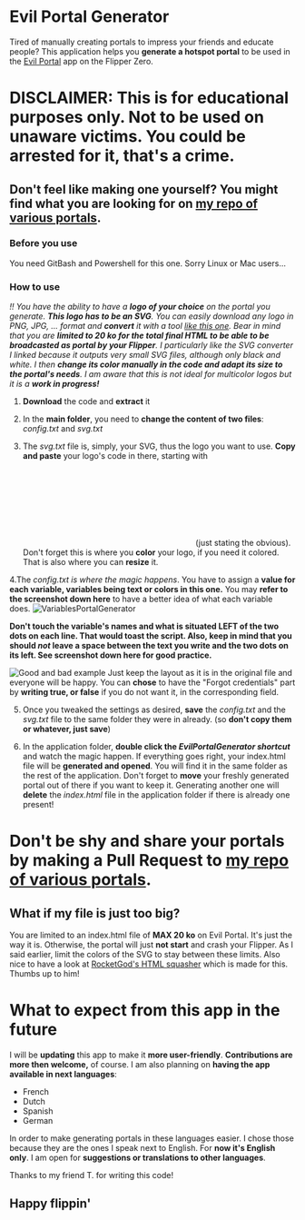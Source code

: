 # Evil Portal Generator

Tired of manually creating portals to impress your friends and educate people?
This application helps you **generate a hotspot portal** to be used in the [Evil Portal](https://github.com/bigbrodude6119/flipper-zero-evil-portal) app on the Flipper Zero.

# DISCLAIMER: This is for educational purposes only. Not to be used on unaware victims. You could be arrested for it, that's a crime.

## Don't feel like making one yourself? You might find what you are looking for on [my repo of various portals](https://github.com/FlippieHacks/FlipperZeroEuropeanPortals/tree/main).

### Before you use
You need GitBash and Powershell for this one. Sorry Linux or Mac users...

### How to use
*!! You have the ability to have a **logo of your choice** on the portal you generate. **This logo has to be an SVG**. You can easily download any logo in PNG, JPG, ... format and **convert** it with a tool [like this one](https://image.online-convert.com/convert-to-svg). Bear in mind that you are **limited to 20 ko for the total final HTML to be able to be broadcasted as portal by your Flipper**. I particularly like the SVG converter I linked because it outputs very small SVG files, although only black and white. I then **change its color manually in the code and adapt its size to the portal's needs**. I am aware that this is not ideal for multicolor logos but it is a **work in progress!***
1. **Download** the code and **extract** it

   
2. In the **main folder**, you need to **change the content of two files**: *config.txt* and *svg.txt*

3. The *svg.txt* file is, simply, your SVG, thus the logo you want to use. **Copy and paste** your logo's code in there, starting with <svg> and ending with </svg> (just stating the obvious). Don't forget this is where you **color** your logo, if you need it colored. That is also where you can **resize** it.

4.The *config.txt is where the magic happens*. You have to assign a **value for each variable, variables being text or colors in this one.**
You may **refer to the screenshot down here** to have a better idea of what each variable does.
![VariablesPortalGenerator](https://zupimages.net/up/23/32/vx19.png)

**Don't touch the variable's names and what is situated LEFT of the two dots on each line. That would toast the script. Also, keep in mind that you should *not* leave a space between the text you write and the two dots on its left. See screenshot down here for good practice.**

![Good and bad example](https://zupimages.net/up/23/32/87r8.png)
Just keep the layout as it is in the original file and everyone will be happy.
You can **chose** to have the "Forgot credentials" part by **writing true, or false** if you do not want it, in the corresponding field.

5. Once you tweaked the settings as desired, **save** the *config.txt* and the *svg.txt* file to the same folder they were in already. (so **don't copy them or whatever, just save**)
   
6. In the application folder, **double click the *EvilPortalGenerator shortcut*** and watch the magic happen. If everything goes right, your index.html file will be **generated and opened**. You will find it in the same folder as the rest of the application.
Don't forget to **move** your freshly generated portal out of there if you want to keep it. Generating another one will **delete** the *index.html* file in the application folder if there is already one present!

# Don't be shy and share your portals by making a Pull Request to [my repo of various portals](https://github.com/FlippieHacks/FlipperZeroEuropeanPortals/tree/main).

## What if my file is just too big?
You are limited to an index.html file of **MAX 20 ko** on Evil Portal. It's just the way it is. Otherwise, the portal will just **not start** and crash your Flipper.
As I said earlier, limit the colors of the SVG to stay between these limits.
Also nice to have a look at [RocketGod's HTML squasher](https://github.com/RocketGod-git/evilportal-htmlsquash) which is made for this. Thumbs up to him!

# What to expect from this app in the future
I will be **updating** this app to make it **more user-friendly**. **Contributions are more then welcome,** of course. 
I am also planning on **having the app available in next languages**:
- French
- Dutch
- Spanish
- German
  
In order to make generating portals in these languages easier. I chose those because they are the ones I speak next to English.
For **now it's English only**. I am open for **suggestions or translations to other languages**.

Thanks to my friend T. for writing this code!

## Happy flippin'
